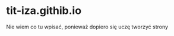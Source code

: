 # tit-iza.githib.io
<html>
  <head>
    <meta charset="utf-8">
    <title>Moja strona</title>
  </head>
  <body>
    <hl>Nie wiem co tu wpisać, ponieważ dopiero się uczę tworzyć strony</hl>
  </body>
</html>
